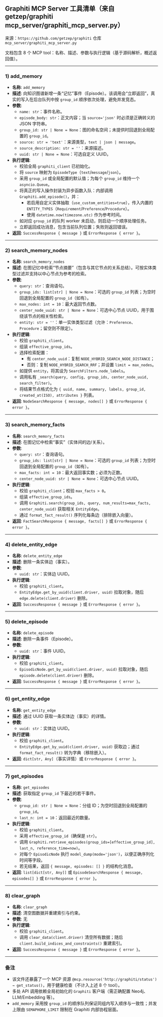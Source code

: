 ## Graphiti MCP Server 工具清单（来自 getzep/graphiti mcp_server/graphiti_mcp_server.py）

来源：`https://github.com/getzep/graphiti` 仓库 `mcp_server/graphiti_mcp_server.py`

文档包含 8 个 MCP tool：名称、描述、参数与执行逻辑（基于源码解析，概述返回值）。

---

### 1) add_memory
- **名称**: `add_memory`
- **描述**: 向知识图谱新增一条“记忆”事件（Episode）。该调用会“立即返回”，真实的写入在后台队列中按 `group_id` 顺序依次处理，避免并发竞态。
- **参数**:
  - `name: str`：事件名称。
  - `episode_body: str`：正文内容；当 `source='json'` 时必须是正确转义的 JSON 字符串。
  - `group_id: str | None = None`：图的命名空间；未提供时回退到全局配置的 `group_id`。
  - `source: str = 'text'`：来源类型，`text | json | message`。
  - `source_description: str = ''`：来源描述。
  - `uuid: str | None = None`：可选自定义 UUID。
- **执行逻辑**:
  - 校验全局 `graphiti_client` 已初始化。
  - 将 `source` 映射为 `EpisodeType`（`text`/`message`/`json`）。
  - 采用 `group_id` 或全局配置的默认值；为每个 `group_id` 维持一个 `asyncio.Queue`。
  - 将真正的写入操作封装为异步函数入队：内部调用 `Graphiti.add_episode()`，并：
    - 若启用自定义实体抽取（`use_custom_entities=true`），传入内置的 `ENTITY_TYPES`（`Requirement`/`Preference`/`Procedure`）。
    - 使用 `datetime.now(timezone.utc)` 作为参考时间。
  - 如对应 `group_id` 的队列 worker 未启动，则启动一个顺序处理任务。
  - 立即返回成功消息，包含当前队列位置；失败则返回错误。
- **返回**: `SuccessResponse { message }` 或 `ErrorResponse { error }`。

---

### 2) search_memory_nodes
- **名称**: `search_memory_nodes`
- **描述**: 在图记忆中检索“节点摘要”（包含与其它节点的关系总结）。可按实体类型过滤并支持以中心节点为参考的检索。
- **参数**:
  - `query: str`：查询语句。
  - `group_ids: list[str] | None = None`：可选的 `group_id` 列表；为空时回退到全局配置的 `group_id`（如有）。
  - `max_nodes: int = 10`：最大返回节点数。
  - `center_node_uuid: str | None = None`：可选中心节点 UUID，用于围绕该节点的相关性检索。
  - `entity: str = ''`：单一实体类型过滤（允许：`Preference`、`Procedure`；留空则不限定）。
- **执行逻辑**:
  - 校验 `graphiti_client`。
  - 组装 `effective_group_ids`。
  - 选择检索配置：
    - 有 `center_node_uuid`：复制 `NODE_HYBRID_SEARCH_NODE_DISTANCE`；
    - 否则：复制 `NODE_HYBRID_SEARCH_RRF`；并设置 `limit = max_nodes`。
  - 如提供 `entity`，将其设为 `SearchFilters.node_labels`。
  - 调用私有 `_search(query, config, group_ids, center_node_uuid, search_filter)`。
  - 将结果节点格式化为 `{ uuid, name, summary, labels, group_id, created_at(ISO), attributes }` 列表。
- **返回**: `NodeSearchResponse { message, nodes[] }` 或 `ErrorResponse { error }`。

---

### 3) search_memory_facts
- **名称**: `search_memory_facts`
- **描述**: 在图记忆中检索“事实”（实体间的边/关系）。
- **参数**:
  - `query: str`：查询语句。
  - `group_ids: list[str] | None = None`：可选的 `group_id` 列表；为空时回退到全局配置的 `group_id`（如有）。
  - `max_facts: int = 10`：最大返回事实数；必须为正数。
  - `center_node_uuid: str | None = None`：可选中心节点 UUID。
- **执行逻辑**:
  - 校验 `graphiti_client`；校验 `max_facts > 0`。
  - 组装 `effective_group_ids`。
  - 调用 `Graphiti.search(group_ids, query, num_results=max_facts, center_node_uuid)` 获取相关 `EntityEdge`。
  - 通过 `format_fact_result()` 序列化每条边（排除嵌入向量）。
- **返回**: `FactSearchResponse { message, facts[] }` 或 `ErrorResponse { error }`。

---

### 4) delete_entity_edge
- **名称**: `delete_entity_edge`
- **描述**: 删除一条实体边（事实）。
- **参数**:
  - `uuid: str`：实体边 UUID。
- **执行逻辑**:
  - 校验 `graphiti_client`。
  - `EntityEdge.get_by_uuid(client.driver, uuid)` 拉取对象，随后 `edge.delete(client.driver)` 删除。
- **返回**: `SuccessResponse { message }` 或 `ErrorResponse { error }`。

---

### 5) delete_episode
- **名称**: `delete_episode`
- **描述**: 删除一条事件（Episode）。
- **参数**:
  - `uuid: str`：事件 UUID。
- **执行逻辑**:
  - 校验 `graphiti_client`。
  - `EpisodicNode.get_by_uuid(client.driver, uuid)` 拉取对象，随后 `episode.delete(client.driver)` 删除。
- **返回**: `SuccessResponse { message }` 或 `ErrorResponse { error }`。

---

### 6) get_entity_edge
- **名称**: `get_entity_edge`
- **描述**: 通过 UUID 获取一条实体边（事实）的详情。
- **参数**:
  - `uuid: str`：实体边 UUID。
- **执行逻辑**:
  - 校验 `graphiti_client`。
  - `EntityEdge.get_by_uuid(client.driver, uuid)` 获取边；通过 `format_fact_result()` 转为字典（移除嵌入）。
- **返回**: `dict[str, Any]`（事实详情）或 `ErrorResponse { error }`。

---

### 7) get_episodes
- **名称**: `get_episodes`
- **描述**: 获取指定 `group_id` 下最近的若干事件。
- **参数**:
  - `group_id: str | None = None`：分组 ID；为空时回退到全局配置的 `group_id`。
  - `last_n: int = 10`：返回最近的数量。
- **执行逻辑**:
  - 校验 `graphiti_client`。
  - 采用 `effective_group_id`（确保是 `str`）。
  - 调用 `Graphiti.retrieve_episodes(group_ids=[effective_group_id], last_n, reference_time=now)`。
  - 对每个 `EpisodicNode` 执行 `model_dump(mode='json')`，以便正确序列化时间等字段。
  - 若无结果，返回 `{ message, episodes: [] }` 的结构化消息。
- **返回**: `list[dict[str, Any]]` 或 `EpisodeSearchResponse { message, episodes[] }` 或 `ErrorResponse { error }`。

---

### 8) clear_graph
- **名称**: `clear_graph`
- **描述**: 清空图数据并重建索引与约束。
- **参数**: 无
- **执行逻辑**:
  - 校验 `graphiti_client`。
  - 调用 `clear_data(client.driver)` 清空所有数据；随后 `client.build_indices_and_constraints()` 重建索引。
- **返回**: `SuccessResponse { message }` 或 `ErrorResponse { error }`。

---

### 备注
- 该文件还暴露了一个 MCP 资源 `@mcp.resource('http://graphiti/status') → get_status()`，用于健康检查（不计入上述 8 个 tool）。
- 多处 API 调用依赖全局初始化的 `Graphiti` 客户端（需正确配置 Neo4j、LLM/Embedding 等）。
- `add_memory` 采用按 `group_id` 的顺序队列保证同组内写入顺序与一致性；并发上限由 `SEMAPHORE_LIMIT` 限制在 Graphiti 内部协程层面。
